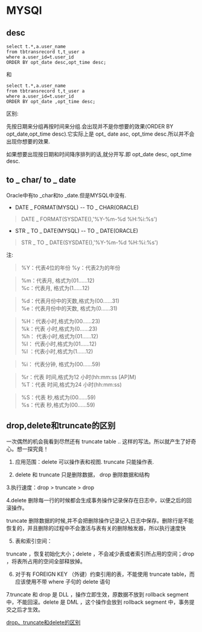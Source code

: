 # MYSQl #
## desc ##
    select t.*,a.user_name 
    from tbtransrecord t,t_user a 
    where a.user_id=t.user_id  
    ORDER BY opt_date desc,opt_time desc;
和

    select t.*,a.user_name 
    from tbtransrecord t,t_user a 
    where a.user_id=t.user_id  
    ORDER BY opt_date ,opt_time desc;

区别:

先按日期来分组再按时间来分组.会出现并不是你想要的效果(ORDER BY opt_date,opt_time desc).它实际上是 opt_ date asc, opt_time desc.所以并不会出现你想要的效果.

如果想要出现按日期和时间降序排列的话,就分开写.即 opt_date desc, opt_time desc.
## to _ char/ to _ date ##
Oracle中有to _char和to _date.但是MYSQL中没有.

+ DATE _ FORMAT(MYSQL) -- TO _ CHAR(ORACLE)

> DATE _ FORMAT(SYSDATE(),'%Y-%m-%d %H:%i:%s')

+ STR _ TO _ DATE(MYSQL) -- TO _ DATE(ORACLE)

> STR _ TO _ DATE(SYSDATE(),'%Y-%m-%d %H:%i:%s')
> 
注: 
> %Y：代表4位的年份 
> %y：代表2为的年份
 
> %m：代表月, 格式为(01……12)  
> %c：代表月, 格式为(1……12)
 
> %d：代表月份中的天数,格式为(00……31)  
> %e：代表月份中的天数, 格式为(0……31) 
 
> %H：代表小时,格式为(00……23)  
> %k：代表 小时,格式为(0……23)  
> %h： 代表小时,格式为(01……12)  
> %I： 代表小时,格式为(01……12)  
> %l ：代表小时,格式为(1……12)
  
> %i： 代表分钟, 格式为(00……59) 

> %r：代表 时间,格式为12 小时(hh:mm:ss [AP]M)  
> %T：代表 时间,格式为24 小时(hh:mm:ss) 

> %S：代表 秒,格式为(00……59)  
> %s：代表 秒,格式为(00……59) 


## drop,delete和truncate的区别

一次偶然的机会我看到尽然还有 truncate table .. 这样的写法。所以就产生了好奇心。想一探究竟！

1. 应用范围：delete 可以操作表和视图. truncate 只能操作表.

2. delete 和 truncate 只是删除数据， drop 删除数据和结构

3.执行速度：drop > truncate > drop

4.delete 删除每一行的时候都会生成事务操作记录保存在日志中，以便之后的回滚操作。

  truncate 删除数据的时候,并不会把删除操作记录记入日志中保存。删除行是不能恢复的，并且删除的过程中不会激活与表有关的删除触发器，所以执行速度快
  
5. 表和索引空间：

truncate ，恢复初始化大小；delete ，不会减少表或者索引所占用的空间；drop ，将表所占用的空间全部释放掉。

6. 对于有 FOREIGN KEY （外键）约束引用的表，不能使用 truncate table，而应该使用不带 where 子句的 delete 语句

7.truncate 和 drop 是 DLL ，操作立即生效，原数据不放到 rollback segment 中，不能回滚。delete 是 DML ，这个操作会放到 rollback segment 中，事务提交之后才生效。


[drop、truncate和delete的区别](https://www.cnblogs.com/zhizhao/p/7825469.html?tdsourcetag=s_pctim_aiomsg)
